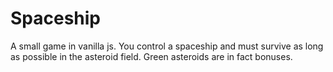Spaceship
=========

A small game in vanilla js.
You control a spaceship and must survive as long as possible in the asteroid field.
Green asteroids are in fact bonuses.
